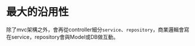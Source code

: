 # 最大的沿用性
除了mvc架構之外，會再從controller細分`service`、`repository`，商業邏輯會寫在service，repository會與Model或DB做互動。




